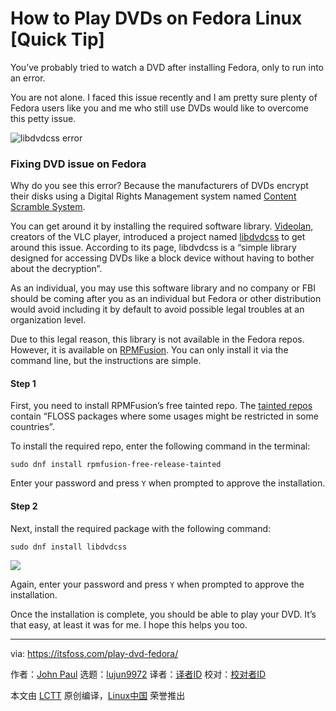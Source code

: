 [#]: subject: (How to Play DVDs on Fedora Linux [Quick Tip])
[#]: via: (https://itsfoss.com/play-dvd-fedora/)
[#]: author: (John Paul https://itsfoss.com/author/john/)
[#]: collector: (lujun9972)
[#]: translator: ( )
[#]: reviewer: ( )
[#]: publisher: ( )
[#]: url: ( )

How to Play DVDs on Fedora Linux [Quick Tip]
======

You’ve probably tried to watch a DVD after installing Fedora, only to run into an error.

You are not alone. I faced this issue recently and I am pretty sure plenty of Fedora users like you and me who still use DVDs would like to overcome this petty issue.

![libdvdcss error][1]

### Fixing DVD issue on Fedora

Why do you see this error? Because the manufacturers of DVDs encrypt their disks using a Digital Rights Management system named [Content Scramble System][2].

You can get around it by installing the required software library. [Videolan][3], creators of the VLC player, introduced a project named [libdvdcss][4] to get around this issue. According to its page, libdvdcss is a “simple library designed for accessing DVDs like a block device without having to bother about the decryption”.

As an individual, you may use this software library and no company or FBI should be coming after you as an individual but Fedora or other distribution would avoid including it by default to avoid possible legal troubles at an organization level.

Due to this legal reason, this library is not available in the Fedora repos. However, it is available on [RPMFusion][5]. You can only install it via the command line, but the instructions are simple.

#### Step 1

First, you need to install RPMFusion’s free tainted repo. The [tainted repos][6] contain “FLOSS packages where some usages might be restricted in some countries”.

To install the required repo, enter the following command in the terminal:

```
sudo dnf install rpmfusion-free-release-tainted
```

Enter your password and press `Y` when prompted to approve the installation.

#### Step 2

Next, install the required package with the following command:

```
sudo dnf install libdvdcss
```

![][7]

Again, enter your password and press `Y` when prompted to approve the installation.

Once the installation is complete, you should be able to play your DVD. It’s that easy, at least it was for me. I hope this helps you too.

--------------------------------------------------------------------------------

via: https://itsfoss.com/play-dvd-fedora/

作者：[John Paul][a]
选题：[lujun9972][b]
译者：[译者ID](https://github.com/译者ID)
校对：[校对者ID](https://github.com/校对者ID)

本文由 [LCTT](https://github.com/LCTT/TranslateProject) 原创编译，[Linux中国](https://linux.cn/) 荣誉推出

[a]: https://itsfoss.com/author/john/
[b]: https://github.com/lujun9972
[1]: https://i0.wp.com/itsfoss.com/wp-content/uploads/2021/03/libdvdcss-error-800x516.jpg?resize=800%2C516&ssl=1
[2]: https://en.wikipedia.org/wiki/Content_Scramble_System
[3]: https://www.videolan.org/
[4]: https://www.videolan.org/developers/libdvdcss.html
[5]: https://rpmfusion.org/Package/libdvdcss
[6]: https://rpmfusion.org/Configuration
[7]: https://i0.wp.com/itsfoss.com/wp-content/uploads/2021/03/install-libdvdcss-fedora.jpg?resize=732%2C540&ssl=1
